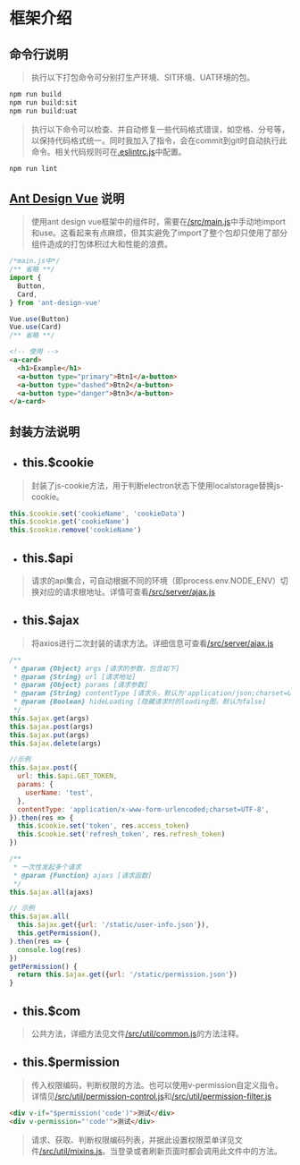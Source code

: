 # 框架介绍

## 命令行说明
> 执行以下打包命令可分别打生产环境、SIT环境、UAT环境的包。

```zsh
npm run build
npm run build:sit
npm run build:uat
```

> 执行以下命令可以检查、并自动修复一些代码格式错误，如空格、分号等，以保持代码格式统一。同时我加入了指令，会在commit到git时自动执行此命令。相关代码规则可在[.eslintrc.js](./.eslintrc.js)中配置。

```zsh
npm run lint
```

## [Ant Design Vue](https://vue.ant.design/docs/vue/introduce/) 说明
> 使用ant design vue框架中的组件时，需要在[/src/main.js](/src/main.js)中手动地import和use。这看起来有点麻烦，但其实避免了import了整个包却只使用了部分组件造成的打包体积过大和性能的浪费。

```javascript
/*main.js中*/
/** 省略 **/
import {
  Button,
  Card,
} from 'ant-design-vue'

Vue.use(Button)
Vue.use(Card)
/** 省略 **/
```

```html
<!-- 使用 -->
<a-card>
  <h1>Example</h1>
  <a-button type="primary">Btn1</a-button>
  <a-button type="dashed">Btn2</a-button>
  <a-button type="danger">Btn3</a-button>
</a-card>
```


## 封装方法说明

- ## this.$cookie
> 封装了js-cookie方法，用于判断electron状态下使用localstorage替换js-cookie。

```javascript
this.$cookie.set('cookieName', 'cookieData')
this.$cookie.get('cookieName')
this.$cookie.remove('cookieName')
```

- ## this.$api
> 请求的api集合，可自动根据不同的环境（即process.env.NODE_ENV）切换对应的请求根地址。详情可查看[/src/server/ajax.js](/src/server/api.js)

- ## this.$ajax
> 将axios进行二次封装的请求方法。详细信息可查看[/src/server/ajax.js](/src/server/ajax.js)

```javascript
/**
 * @param {Object} args [请求的参数，包含如下]
 * @param {String} url [请求地址]
 * @param {Object} params [请求参数]
 * @param {String} contentType [请求头，默认为'application/json;charset=UTF-8']
 * @param {Boolean} hideLoading [隐藏请求时的loading图，默认为false]
 */
this.$ajax.get(args)
this.$ajax.post(args)
this.$ajax.put(args)
this.$ajax.delete(args)

//示例
this.$ajax.post({
  url: this.$api.GET_TOKEN,
  params: {
    userName: 'test',
  },
  contentType: 'application/x-www-form-urlencoded;charset=UTF-8',
}).then(res => {
  this.$cookie.set('token', res.access_token)
  this.$cookie.set('refresh_token', res.refresh_token)
})

/**
 * 一次性发起多个请求
 * @param {Function} ajaxs [请求函数]
 */
this.$ajax.all(ajaxs)

// 示例
this.$ajax.all(
  this.$ajax.get({url: '/static/user-info.json'}),
  this.getPermission(),
).then(res => {
  console.log(res)
})
getPermission() {
  return this.$ajax.get({url: '/static/permission.json'})
}

```

- ## this.$com
> 公共方法，详细方法见文件[/src/util/common.js](/src/util/common.js)的方法注释。

- ## this.$permission
> 传入权限编码，判断权限的方法。也可以使用v-permission自定义指令。详情见[/src/util/permission-control.js](/src/util/permission-control.js)和[/src/util/permission-filter.js](/src/util/permission-filter.js)

```html
<div v-if="$permission('code')">测试</div>
<div v-permission="'code'">测试</div>
```
> 请求、获取、判断权限编码列表，并据此设置权限菜单详见文件[/src/util/mixins.js](/src/util/mixins.js)。当登录或者刷新页面时都会调用此文件中的方法。
